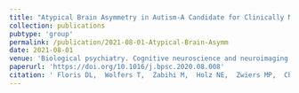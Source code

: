 ```yaml
---
title: "Atypical Brain Asymmetry in Autism-A Candidate for Clinically Meaningful Stratification."
collection: publications
pubtype: 'group'
permalink: /publication/2021-08-01-Atypical-Brain-Asymm
date: 2021-08-01
venue: 'Biological psychiatry. Cognitive neuroscience and neuroimaging'
paperurl: 'https://doi.org/10.1016/j.bpsc.2020.08.008'
citation: ' Floris DL,  Wolfers T,  Zabihi M,  Holz NE,  Zwiers MP,  Charman T,  Tillmann J,  Ecker C,  Dell&apos;Acqua F,  Banaschewski T,  Moessnang C,  Baron-Cohen S,  Holt R,  EU-AIMS Group, &quot;Atypical Brain Asymmetry in Autism-A Candidate for Clinically Meaningful Stratification..&quot; Biological psychiatry. Cognitive neuroscience and neuroimaging, 2021.'
---
```

